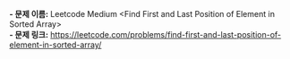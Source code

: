 **- 문제 이름:** Leetcode Medium &lt;Find First and Last Position of Element in Sorted Array&gt;  
**- 문제 링크:** https://leetcode.com/problems/find-first-and-last-position-of-element-in-sorted-array/

